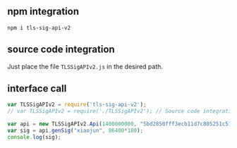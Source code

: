 ## npm integration
```shell 
npm i tls-sig-api-v2
```

## source code integration
Just place the file `TLSSigAPIv2.js` in the desired path.

## interface call
```javascript
var TLSSigAPIv2 = require('tls-sig-api-v2');
// var TLSSigAPIv2 = require('./TLSSigAPIv2'); // Source code integration uses relative paths

var api = new TLSSigAPIv2.Api(1400000000, "5bd2850fff3ecb11d7c805251c51ee463a25727bddc2385f3fa8bfee1bb93b5e");
var sig = api.genSig("xiaojun", 86400*180);
console.log(sig);
```
